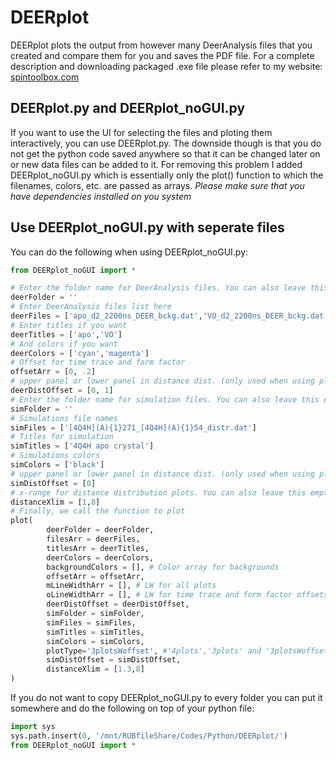 # DEERplot
DEERplot plots the output from however many DeerAnalysis files that you created and compare them for you and saves the PDF file. For a complete description and downloading packaged .exe file please refer to my website: <a href="http://www.spintoolbox.com/en/offline-tools/deer-plot/">spintoolbox.com</a>

## DEERplot.py and DEERplot_noGUI.py
If you want to use the UI for selecting the files and ploting them interactively, you can use DEERplot.py. The downside though is that you do not get the python code saved anywhere so that it can be changed later on or new data files can be added to it. For removing this problem I added DEERplot_noGUI.py which is essentially only the plot() function to which the filenames, colors, etc. are passed as arrays.
*Please make sure that you have dependencies installed on you system*

## Use DEERplot_noGUI.py with seperate files
You can do the following when using DEERplot_noGUI.py:
```python
from DEERplot_noGUI import *

# Enter the folder name for DeerAnalysis files. You can also leave this empty and add folder to file names
deerFolder = ''
# Enter DeerAnalysis files list here
deerFiles = ['apo_d2_2200ns_DEER_bckg.dat','VO_d2_2200ns_DEER_bckg.dat']
# Enter titles if you want
deerTitles = ['apo','VO']
# And colors if you want
deerColors = ['cyan','magenta']
# Offset for time trace and form factor
offsetArr = [0, .2]
# upper panel or lower panel in distance dist. (only used when using plotType='3plotsWoffset')
deerDistOffset = [0, 1]
# Enter the folder name for simulation files. You can also leave this empty and add folder to file names
simFolder = ''
# Simulations file names
simFiles = ['[4Q4H](A){1}271_[4Q4H](A){1}54_distr.dat']
# Titles for simulation
simTitles = ['4Q4H apo crystal']
# Simulations colors
simColors = ['black']
# upper panel or lower panel in distance dist. (only used when using plotType='3plotsWoffset')
simDistOffset = [0]
# x-range for distance distribution plots. You can also leave this empty
distanceXlim = [1,8]
# Finally, we call the function to plot
plot(
        deerFolder = deerFolder,
        filesArr = deerFiles,
        titlesArr = deerTitles,
        deerColors = deerColors,
        backgroundColors = [], # Color array for backgrounds 
        offsetArr = offsetArr,
        mLineWidthArr = [], # LW for all plots
        oLineWidthArr = [], # LW for time trace and form factor offsets
        deerDistOffset = deerDistOffset,
        simFolder = simFolder,
        simFiles = simFiles,
        simTitles = simTitles,
        simColors = simColors,
        plotType='3plotsWoffset', #'4plots','3plots' and '3plotsWoffset'
        simDistOffset = simDistOffset,
        distanceXlim = [1.3,8]
)
```
If you do not want to copy DEERplot_noGUI.py to every folder you can put it somewhere and do the following on top of your python file:
``` python
import sys
sys.path.insert(0, '/mnt/RUBfileShare/Codes/Python/DEERplot/')
from DEERplot_noGUI import *
```